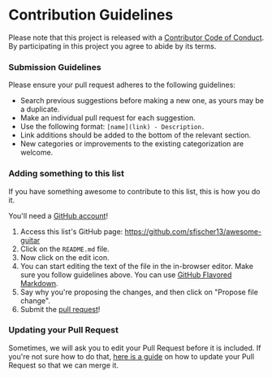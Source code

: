 # Contribution Guidelines

Please note that this project is released with a [Contributor Code of Conduct](code-of-conduct.md). By participating in this project you agree to abide by its terms.

### Submission Guidelines

Please ensure your pull request adheres to the following guidelines:

- Search previous suggestions before making a new one, as yours may be a duplicate.
- Make an individual pull request for each suggestion.
- Use the following format: `[name](link) - Description.`
- Link additions should be added to the bottom of the relevant section.
- New categories or improvements to the existing categorization are welcome.

### Adding something to this list

If you have something awesome to contribute to this list, this is how you do it.

You'll need a [GitHub account](https://github.com/join)!

1. Access this list's GitHub page: https://github.com/sfischer13/awesome-guitar
2. Click on the `README.md` file.
3. Now click on the edit icon.
4. You can start editing the text of the file in the in-browser editor. Make sure you follow guidelines above. You can use [GitHub Flavored Markdown](https://help.github.com/articles/github-flavored-markdown/).
5. Say why you're proposing the changes, and then click on "Propose file change".
6. Submit the [pull request](https://help.github.com/articles/using-pull-requests/)!

### Updating your Pull Request

Sometimes, we will ask you to edit your Pull Request before it is included. If you're not sure how to do that, [here is a guide](https://github.com/RichardLitt/docs/blob/master/amending-a-commit-guide.md) on how to update your Pull Request so that we can merge it.
